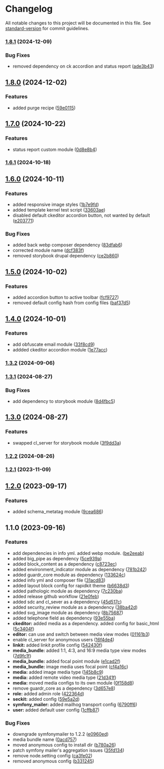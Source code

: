 # Changelog

All notable changes to this project will be documented in this file. See [standard-version](https://github.com/conventional-changelog/standard-version) for commit guidelines.

### [1.8.1](https://github.com/ZuCommunications/rapidkit_core/compare/v1.8.0...v1.8.1) (2024-12-09)


### Bug Fixes

* removed dependency on ck accordion and status report ([ade3b43](https://github.com/ZuCommunications/rapidkit_core/commit/ade3b437c20a7a4c6dba2f4e5f03f8d5683ea1d2))

## [1.8.0](https://github.com/ZuCommunications/rapidkit_core/compare/v1.7.0...v1.8.0) (2024-12-02)


### Features

* added purge recipe ([59e0115](https://github.com/ZuCommunications/rapidkit_core/commit/59e011560c0f9d1ca7f8d8f48fe84235051f3f34))

## [1.7.0](https://github.com/ZuCommunications/rapidkit_core/compare/v1.6.1...v1.7.0) (2024-10-22)


### Features

* status report custom module ([0d8e8b4](https://github.com/ZuCommunications/rapidkit_core/commit/0d8e8b4676f461a16bee53e7a5717ca6dcb4ca1d))

### [1.6.1](https://github.com/ZuCommunications/rapidkit_core/compare/v1.6.0...v1.6.1) (2024-10-18)

## [1.6.0](https://github.com/ZuCommunications/rapidkit_core/compare/v1.5.0...v1.6.0) (2024-10-11)


### Features

* added responsive image styles ([1b7e9fd](https://github.com/ZuCommunications/rapidkit_core/commit/1b7e9fdaa7846ae51295e2ae7a4a293d437f2ef1))
* added template kernel test script ([33603ae](https://github.com/ZuCommunications/rapidkit_core/commit/33603aecf3aa1865e728df47b67c7982c7c08195))
* disabled default ckeditor accordion button, not wanted by default ([e203771](https://github.com/ZuCommunications/rapidkit_core/commit/e203771e4a97513096697b74a92c28785f0e0cd2))


### Bug Fixes

* added back webp composer dependency ([83dfab6](https://github.com/ZuCommunications/rapidkit_core/commit/83dfab6b41d3e4e0be8a38eb1cb4080dba48507c))
* corrected module name ([dcf383f](https://github.com/ZuCommunications/rapidkit_core/commit/dcf383f718628f407baa8da503455124adff37ed))
* removed storybook drupal dependency ([ce2b860](https://github.com/ZuCommunications/rapidkit_core/commit/ce2b8603eb70ac73535df68e1163a60c9efdef69))

## [1.5.0](https://github.com/ZuCommunications/rapidkit_core/compare/v1.4.0...v1.5.0) (2024-10-02)


### Features

* added accordion button to active toolbar ([fcf9727](https://github.com/ZuCommunications/rapidkit_core/commit/fcf97278a67717f73fc39083fc970db8c1ca52c0))
* removed default config hash from config files ([baf37d5](https://github.com/ZuCommunications/rapidkit_core/commit/baf37d50ecc3c00c976deb26ce57c8d513cd3953))

## [1.4.0](https://github.com/ZuCommunications/rapidkit_core/compare/v1.3.2...v1.4.0) (2024-10-01)


### Features

* add obfuscate email module ([33f8cd9](https://github.com/ZuCommunications/rapidkit_core/commit/33f8cd97c7d38b4a0ac19a76ef29387acfc69cef))
* addded ckeditor accordion module ([1e77acc](https://github.com/ZuCommunications/rapidkit_core/commit/1e77acc8e3bfb742718b62feb77ceed8b23a7124))

### [1.3.2](https://github.com/ZuCommunications/rapidkit_core/compare/v1.3.1...v1.3.2) (2024-09-06)

### [1.3.1](https://github.com/ZuCommunications/rapidkit_core/compare/v1.3.0...v1.3.1) (2024-08-27)


### Bug Fixes

* add dependency to storybook module ([8d4fbc5](https://github.com/ZuCommunications/rapidkit_core/commit/8d4fbc5e130b6bb39300f3d79d388614983fa078))

## [1.3.0](https://github.com/ZuCommunications/rapidkit_core/compare/v1.2.2...v1.3.0) (2024-08-27)


### Features

* swapped cl_server for storybook module ([3f9dd3a](https://github.com/ZuCommunications/rapidkit_core/commit/3f9dd3a20d76bcb3355404b589807b40fecd8b37))

### [1.2.2](https://github.com/ZuCommunications/rapidkit_core/compare/v1.2.1...v1.2.2) (2024-08-26)

### [1.2.1](https://github.com/ZuCommunications/rapidkit_core/compare/v1.2.0...v1.2.1) (2023-11-09)

## [1.2.0](https://github.com/ZuCommunications/rapidkit_core/compare/v1.1.0...v1.2.0) (2023-09-17)


### Features

* added schema_metatag module ([9cea686](https://github.com/ZuCommunications/rapidkit_core/commit/9cea6868129544dbf264f99012652280688ee626))

## 1.1.0 (2023-09-16)


### Features

* add dependencies in info yml. added webp module. ([be2eeab](https://github.com/ZuCommunications/rapidkit_core/commit/be2eeab2dea1f93f97d7e2e05eb125a6ea7d898d))
* added big_pipe as dependency ([5ce939a](https://github.com/ZuCommunications/rapidkit_core/commit/5ce939ad5d84379c2c8b92098f753adbaaab9b4c))
* added block_content as a dependency ([c8723ec](https://github.com/ZuCommunications/rapidkit_core/commit/c8723ec3e26a5549421cf86be1012ec68461d07b))
* added environment_indicator module as dependency ([781b242](https://github.com/ZuCommunications/rapidkit_core/commit/781b242b29f3c4501df2700cfcb0fb91777a8cc1))
* added guardr_core module as dependency ([133624c](https://github.com/ZuCommunications/rapidkit_core/commit/133624c03bea00bcd13cba6f79be5752e5000593))
* added info yml and composer file ([31acd83](https://github.com/ZuCommunications/rapidkit_core/commit/31acd83fac012aae65fbe5ef4ced2b34cbec9f00))
* added layout block config for rapidkit theme ([b6638d3](https://github.com/ZuCommunications/rapidkit_core/commit/b6638d3d1ec6a2dcab04424fdc5cef1b2e682b45))
* added pathologic module as dependency ([7c230ba](https://github.com/ZuCommunications/rapidkit_core/commit/7c230ba3a57ffa8a03cbf8f6d88b3685cb11b232))
* added release github workflow ([21e0feb](https://github.com/ZuCommunications/rapidkit_core/commit/21e0feba64347f998fcdfb7440e5b6716f1c519f))
* added sdc and cl_sever as a dependency ([45d517c](https://github.com/ZuCommunications/rapidkit_core/commit/45d517cdb3317e05392c9e9e8a77513e90bc11a2))
* added security_review module as a dependency ([38ba42d](https://github.com/ZuCommunications/rapidkit_core/commit/38ba42deb7633cffbcf5b1ad3e75682b99738967))
* added svg_image module as dependency ([8b75687](https://github.com/ZuCommunications/rapidkit_core/commit/8b7568761b80394f1d2426a10eb78db0095f0af1))
* added telephone field as dependency ([93e55ba](https://github.com/ZuCommunications/rapidkit_core/commit/93e55ba08db75d3d4aafca2d3f041846c2e6381f))
* **ckeditor:** added media as a dependency. added config for basic_html ([5c3404f](https://github.com/ZuCommunications/rapidkit_core/commit/5c3404f9f7712ed510c01ca20d6d292a1a1ae401))
* **editor:** can use and switch between media view modes ([01161b3](https://github.com/ZuCommunications/rapidkit_core/commit/01161b3df94695bf380296677ef9f4946cd1c75d))
* enable cl_server for anonymous users ([16f4de4](https://github.com/ZuCommunications/rapidkit_core/commit/16f4de4e5337e1bf0981bd0d1594dd0600ae55e1))
* **linkit:** added linkit profile config ([542430f](https://github.com/ZuCommunications/rapidkit_core/commit/542430fa1cf95aa1a84fda7adca549b8a9dff41e))
* **media_bundle:** added 1:1, 4:3, and 16:9 media type view modes ([7d9fc1f](https://github.com/ZuCommunications/rapidkit_core/commit/7d9fc1fcdded64a6ae3fc5051e5d194a27e00db3))
* **media_bundle:** added focal point module ([e1cad2f](https://github.com/ZuCommunications/rapidkit_core/commit/e1cad2f7115288e1ed5e3ece70cafd94b8a76928))
* **media_bundle:** image media uses focal point ([cf4a16c](https://github.com/ZuCommunications/rapidkit_core/commit/cf4a16c558c996cd815690beb7f9039d74883c64))
* **media:** added image media type ([145b8c9](https://github.com/ZuCommunications/rapidkit_core/commit/145b8c9c6daf7df4c03694cacf2c3ac9e00554fb))
* **media:** added remote video media type ([21d341f](https://github.com/ZuCommunications/rapidkit_core/commit/21d341f731c993a300f99a22149318e96307640a))
* **media:** moved media configs to its own module ([0f158d8](https://github.com/ZuCommunications/rapidkit_core/commit/0f158d80d6355e66dc1a94ef456dc32fe7482f66))
* remove guardr_core as a dependency ([3d657e8](https://github.com/ZuCommunications/rapidkit_core/commit/3d657e8695e164ac37910c6407074750ed909b72))
* **role:** added admin role ([422364d](https://github.com/ZuCommunications/rapidkit_core/commit/422364db8707207f1b26bdb66c8f6aef3d2638af))
* **seckit:** added config ([59e5a2d](https://github.com/ZuCommunications/rapidkit_core/commit/59e5a2d233efd7befb135a9608ef9e2a3c648049))
* **symfony_mailer:** added mailhog transport config ([6790ff6](https://github.com/ZuCommunications/rapidkit_core/commit/6790ff68ed49c68d783960b375ac476c77c957f4))
* **user:** added default user config ([1cffb87](https://github.com/ZuCommunications/rapidkit_core/commit/1cffb879ac35220119d8549e14d877239e22b7c7))


### Bug Fixes

* downgrade symfonymailer to 1.2.2 ([e0960ed](https://github.com/ZuCommunications/rapidkit_core/commit/e0960edd6a89b242f181384c57ce16ef6a56188c))
* media bundle name ([0acd757](https://github.com/ZuCommunications/rapidkit_core/commit/0acd7570c1ff3498278944b77f7c38782b407135))
* moved anonymous config to install dir ([b780a26](https://github.com/ZuCommunications/rapidkit_core/commit/b780a26e4292a06b2849a183356fed6e969841d3))
* patch symfony mailer's aggregation issues ([35fd134](https://github.com/ZuCommunications/rapidkit_core/commit/35fd13419dfe9aa033dbedff864d410fb3fa3877))
* remove node.setting config ([ca3fe02](https://github.com/ZuCommunications/rapidkit_core/commit/ca3fe02832b2db65610806c1234383f295ce26b6))
* removed anonymous config ([b331245](https://github.com/ZuCommunications/rapidkit_core/commit/b331245272b8d5b19f9132da68f39535d152ed93))
